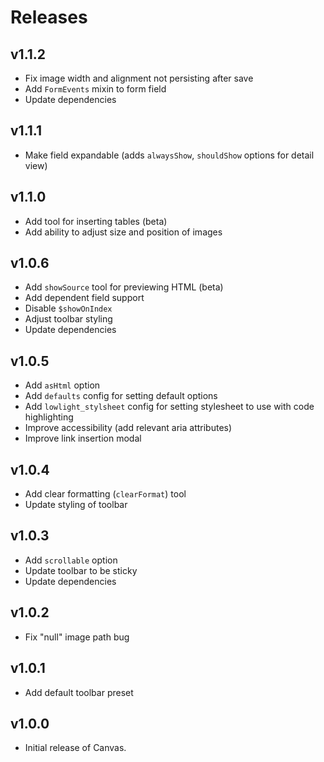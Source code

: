 # Releases

## v1.1.2

- Fix image width and alignment not persisting after save
- Add `FormEvents` mixin to form field
- Update dependencies 

## v1.1.1

- Make field expandable (adds `alwaysShow`, `shouldShow` options for detail view)

## v1.1.0

- Add tool for inserting tables (beta)
- Add ability to adjust size and position of images

## v1.0.6

- Add `showSource` tool for previewing HTML (beta)
- Add dependent field support
- Disable `$showOnIndex`
- Adjust toolbar styling
- Update dependencies

## v1.0.5

- Add `asHtml` option
- Add `defaults` config for setting default options
- Add `lowlight_stylsheet` config for setting stylesheet to use with code highlighting
- Improve accessibility (add relevant aria attributes)
- Improve link insertion modal

## v1.0.4

- Add clear formatting (`clearFormat`) tool
- Update styling of toolbar

## v1.0.3

- Add `scrollable` option
- Update toolbar to be sticky
- Update dependencies

## v1.0.2

- Fix "null" image path bug

## v1.0.1

- Add default toolbar preset

## v1.0.0

- Initial release of Canvas.
